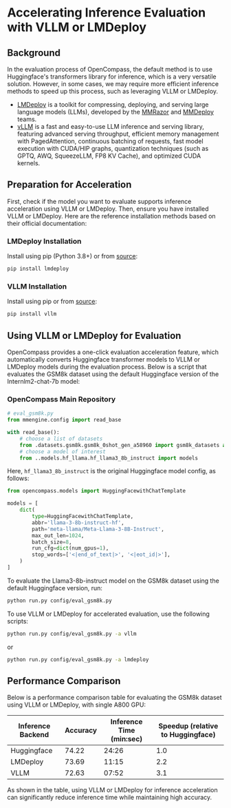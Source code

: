 # Accelerating Inference Evaluation with VLLM or LMDeploy

## Background

In the evaluation process of OpenCompass, the default method is to use Huggingface's transformers library for inference, which is a very versatile solution. However, in some cases, we may require more efficient inference methods to speed up this process, such as leveraging VLLM or LMDeploy.

- [LMDeploy](https://github.com/InternLM/lmdeploy) is a toolkit for compressing, deploying, and serving large language models (LLMs), developed by the [MMRazor](https://github.com/open-mmlab/mmrazor) and [MMDeploy](https://github.com/open-mmlab/mmdeploy) teams.
- [vLLM](https://github.com/vllm-project/vllm) is a fast and easy-to-use LLM inference and serving library, featuring advanced serving throughput, efficient memory management with PagedAttention, continuous batching of requests, fast model execution with CUDA/HIP graphs, quantization techniques (such as GPTQ, AWQ, SqueezeLLM, FP8 KV Cache), and optimized CUDA kernels.

## Preparation for Acceleration

First, check if the model you want to evaluate supports inference acceleration using VLLM or LMDeploy. Then, ensure you have installed VLLM or LMDeploy. Here are the reference installation methods based on their official documentation:

### LMDeploy Installation

Install using pip (Python 3.8+) or from [source](https://github.com/InternLM/lmdeploy/blob/main/docs/en/build.md):

```bash
pip install lmdeploy
```

### VLLM Installation

Install using pip or from [source](https://vllm.readthedocs.io/en/latest/getting_started/installation.html#build-from-source):

```bash
pip install vllm
```

## Using VLLM or LMDeploy for Evaluation

OpenCompass provides a one-click evaluation acceleration feature, which automatically converts Huggingface transformer models to VLLM or LMDeploy models during the evaluation process. Below is a script that evaluates the GSM8k dataset using the default Huggingface version of the Internlm2-chat-7b model:

### OpenCompass Main Repository

```python
# eval_gsm8k.py
from mmengine.config import read_base

with read_base():
    # choose a list of datasets
    from .datasets.gsm8k.gsm8k_0shot_gen_a58960 import gsm8k_datasets as datasets
    # choose a model of interest
    from ..models.hf_llama.hf_llama3_8b_instruct import models
```

Here, `hf_llama3_8b_instruct` is the original Huggingface model config, as follows:

```python
from opencompass.models import HuggingFacewithChatTemplate

models = [
    dict(
        type=HuggingFacewithChatTemplate,
        abbr='llama-3-8b-instruct-hf',
        path='meta-llama/Meta-Llama-3-8B-Instruct',
        max_out_len=1024,
        batch_size=8,
        run_cfg=dict(num_gpus=1),
        stop_words=['<|end_of_text|>', '<|eot_id|>'],
    )
]
```

To evaluate the Llama3-8b-instruct model on the GSM8k dataset using the default Huggingface version, run:

```bash
python run.py config/eval_gsm8k.py
```

To use VLLM or LMDeploy for accelerated evaluation, use the following scripts:

```bash
python run.py config/eval_gsm8k.py -a vllm
```

or

```bash
python run.py config/eval_gsm8k.py -a lmdeploy
```

## Performance Comparison

Below is a performance comparison table for evaluating the GSM8k dataset using VLLM or LMDeploy, with single A800 GPU:

| Inference Backend | Accuracy | Inference Time (min:sec) | Speedup (relative to Huggingface) |
| ----------------- | -------- | ------------------------ | --------------------------------- |
| Huggingface       | 74.22    | 24:26                    | 1.0                               |
| LMDeploy          | 73.69    | 11:15                    | 2.2                               |
| VLLM              | 72.63    | 07:52                    | 3.1                               |

As shown in the table, using VLLM or LMDeploy for inference acceleration can significantly reduce inference time while maintaining high accuracy.
